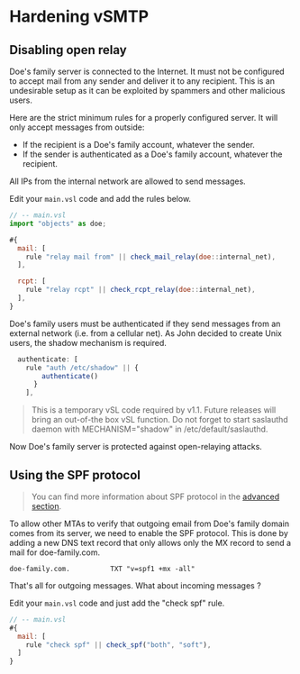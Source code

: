 # Hardening vSMTP

## Disabling open relay

Doe's family server is connected to the Internet. It must not be configured to accept mail from any sender and deliver it to any recipient. This is an undesirable setup as it can be exploited by spammers and other malicious users.

Here are the strict minimum rules for a properly configured server. It will only accept messages from outside:

- If the recipient is a Doe's family account, whatever the sender.
- If the sender is authenticated as a Doe's family account, whatever the recipient.

All IPs from the internal network are allowed to send messages.

Edit your `main.vsl` code and add the rules below.

```javascript
// -- main.vsl
import "objects" as doe;

#{
  mail: [
    rule "relay mail from" || check_mail_relay(doe::internal_net),
  ],

  rcpt: [
    rule "relay rcpt" || check_rcpt_relay(doe::internal_net),
  ],
}
```

Doe's family users must be authenticated if they send messages from an external network (i.e. from a cellular net). As John decided to create Unix users, the shadow mechanism is required.

```javascript
  authenticate: [
    rule "auth /etc/shadow" || {
        authenticate()
      }
    ],
```

> This is a temporary vSL code required by v1.1. Future releases will bring an out-of-the box vSL function. Do not forget to start saslauthd daemon with MECHANISM="shadow" in /etc/default/saslauthd.

Now Doe's family server is protected against open-relaying attacks.

## Using the SPF protocol

> You can find more information about SPF protocol in the [advanced section].

[advanced section]: ../../advanced/eam/spf.md

To allow other MTAs to verify that outgoing email from Doe's family domain comes from its server, we need to enable the SPF protocol. This is done by adding a new DNS text record that only allows only the MX record to send a mail for doe-family.com.

```shell
doe-family.com.          TXT "v=spf1 +mx -all"
```

That's all for outgoing messages. What about incoming messages ?

Edit your `main.vsl` code and just add the "check spf" rule.

```javascript
// -- main.vsl
#{
  mail: [
    rule "check spf" || check_spf("both", "soft"),
  ]
}
```
